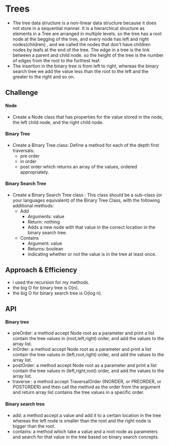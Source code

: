 # Trees
- The tree data structure is a non-linear data structure because it does not store in a sequential manner. It is a hierarchical structure as elements in a Tree are arranged in multiple levels. so the tree has a root node at the begging of the tree, and every node has left and right nodes(children) , and we called the nodes that don't have children nodes by leafs at the end of the tree. The edge in a tree is the link between a parent and child node. so the height of the tree is the number of edges from the root to the furthest leaf.  
- The insertion in the binary tree is from left to right, whereas the binary search tree we add the value less than the root to the left and the greater to the right and so on.

## Challenge
#### Node
- Create a Node class that has properties for the value stored in the node, the left child node, and the right child node.
#### Binary Tree
- Create a Binary Tree class: Define a method for each of the depth first traversals:  
    - pre order  
    - in order  
    - post order which returns an array of the values, ordered appropriately.  
#### Binary Search Tree  
- Create a Binary Search Tree class : This class should be a sub-class (or your languages equivalent) of the Binary Tree Class, with the following additional methods:  
    - Add  
      - Arguments: value  
      - Return: nothing  
      - Adds a new node with that value in the correct location in the binary search tree.
    - Contains  
      - Argument: value  
      - Returns: boolean  
      - indicating whether or not the value is in the tree at least once.




## Approach & Efficiency
- i used the recursion for my methods.
- the big O for binary tree is O(n).
- the big O for binary search tree is O(log n).

## API
#### Binary tree
- preOrder: a method accept Node root as a parameter and print a list contain the tree values in (root,left,right) order, and add the values to the array list.  
- inOrder: a method accept Node root as a parameter and print a list contain the tree values in (left,root,right) order, and add the values to the array list.  
- postOrder: a method accept Node root as a parameter and print a list contain the tree values in (left,right,root) order, and add the values to the array list.  
- traverse : a method accept TraversalOrder (INORDER, or PREORDER, or POSTORDER) and then call the method as the order from the argument and return array list contains the tree values in a specific order.  
#### Binary search tree  
- add: a method accept a value and add it to a certain location in the tree whereas the left node is smaller than the root and the right node is bigger than the root.  
- contains: a method which take a value and a root node as parameters and search for that value in the tree based on binary search concepts.
